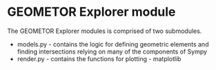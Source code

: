 # GEOMETOR Explorer module

The GEOMETOR Explorer modules is comprised of two submodules.

- models.py - contains the logic for defining geometric elements and finding
  intersections relying on many of the components of Sympy
- render.py - contains the functions for plotting - matplotlib

